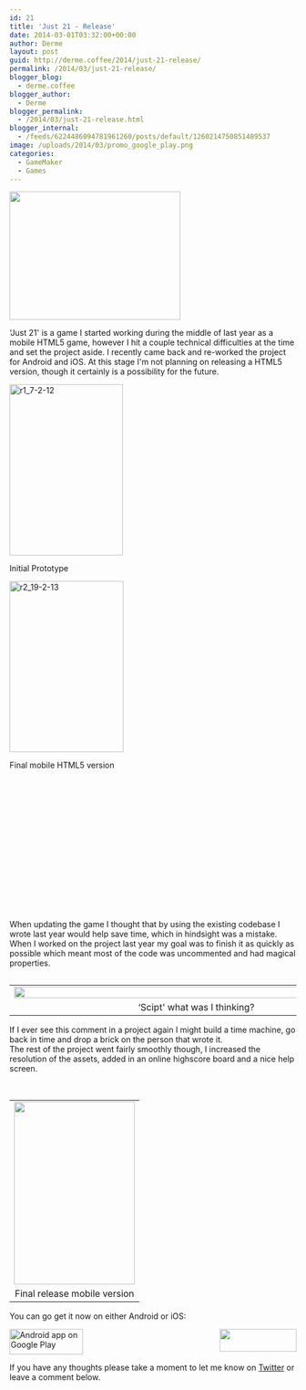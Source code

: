 ```yaml
---
id: 21
title: 'Just 21 - Release'
date: 2014-03-01T03:32:00+00:00
author: Derme
layout: post
guid: http://derme.coffee/2014/just-21-release/
permalink: /2014/03/just-21-release/
blogger_blog:
  - derme.coffee
blogger_author:
  - Derme
blogger_permalink:
  - /2014/03/just-21-release.html
blogger_internal:
  - /feeds/6224486094781961260/posts/default/1260214750851489537
image: /uploads/2014/03/promo_google_play.png
categories:
  - GameMaker
  - Games
---
```

[<img class="aligncenter size-medium wp-image-41" src="http://derme.coffee/uploads/2014/03/title_beta-300x225.png" alt="" width="300" height="225" srcset="https://derme.coffee/uploads/2014/03/title_beta-300x225.png 300w, https://derme.coffee/uploads/2014/03/title_beta.png 320w" sizes="(max-width: 300px) 100vw, 300px" />](http://derme.coffee/uploads/2014/03/title_beta.png)

<span style="text-align: start;">&#8216;Just 21' is a game I started working during the middle of last year as a mobile HTML5 game, however I hit a couple technical difficulties at the time and set the project aside. </span>I recently came back and re-worked the project for Android and iOS. At this stage I'm not planning on releasing a HTML5 version, though it certainly is a possibility for the future.

<div id="attachment_42" style="width: 209px" class="wp-caption alignleft">
  <a href="http://derme.coffee/uploads/2014/03/r1_7-2-12.png"><img class="wp-image-42 size-medium" src="http://derme.coffee/uploads/2014/03/r1_7-2-12-199x300.png" alt="r1_7-2-12" width="199" height="300" srcset="https://derme.coffee/uploads/2014/03/r1_7-2-12-199x300.png 199w, https://derme.coffee/uploads/2014/03/r1_7-2-12.png 320w" sizes="(max-width: 199px) 100vw, 199px" /></a>
  
  <p class="wp-caption-text">
    Initial Prototype
  </p>
</div>

<div id="attachment_43" style="width: 210px" class="wp-caption alignright">
  <a href="http://derme.coffee/uploads/2014/03/r2_19-2-13.png"><img class="wp-image-43 size-medium" src="http://derme.coffee/uploads/2014/03/r2_19-2-13-200x300.png" alt="r2_19-2-13" width="200" height="300" srcset="https://derme.coffee/uploads/2014/03/r2_19-2-13-200x300.png 200w, https://derme.coffee/uploads/2014/03/r2_19-2-13.png 320w" sizes="(max-width: 200px) 100vw, 200px" /></a>
  
  <p class="wp-caption-text">
    Final mobile HTML5 version
  </p>
</div>

&nbsp;

&nbsp;

&nbsp;

&nbsp;

&nbsp;

&nbsp;

&nbsp;

&nbsp;

When updating the game I thought that by using the existing codebase I wrote last year would help save time, which in hindsight was a mistake. When I worked on the project last year my goal was to finish it as quickly as possible which meant most of the code was uncommented and had magical properties.

<table style="float: left; margin-right: 1em; text-align: left;" cellspacing="0" cellpadding="0" align="center">
  <tr>
    <td style="text-align: center;">
      <a style="margin-left: auto; margin-right: auto;" href="http://derme.coffee/uploads/2014/03/comment.png"><img src="http://derme.coffee/uploads/2014/03/comment.png" alt="" width="640" height="20" border="0" /></a>
    </td>
  </tr>
  
  <tr>
    <td style="text-align: center;">
      &#8216;Scipt' what was I thinking?
    </td>
  </tr>
</table>

<div style="clear: both; text-align: left;">
</div>

<div style="clear: both; text-align: left;">
  If I ever see this comment in a project again I might build a time machine, go back in time and drop a brick on the person that wrote it.
</div>

<div style="clear: both; text-align: left;">
</div>

<div style="clear: both; text-align: left;">
  The rest of the project went fairly smoothly though, I increased the resolution of the assets, added in an online highscore board and a nice help screen.
</div>

<span style="text-align: left;"><br /> </span>

<table style="margin-left: auto; margin-right: auto; text-align: center;" cellspacing="0" cellpadding="0" align="center">
  <tr>
    <td style="text-align: center;">
      <a style="margin-left: auto; margin-right: auto;" href="http://derme.coffee/uploads/2014/03/r16_29-1_2013.png"><img src="http://derme.coffee/uploads/2014/03/r16_29-1_2013.png" alt="" width="212" height="320" border="0" /></a>
    </td>
  </tr>
  
  <tr>
    <td style="text-align: center;">
      Final release mobile version
    </td>
  </tr>
</table>

You can go get it now on either Android or iOS:

<a style="clear: right; float: right; margin-bottom: 1em; margin-left: 1em;" href="https://itunes.apple.com/au/app/just-21/id813484227"><img class="alignnone" src="http://derme.coffee/uploads/2014/03/Download_on_the_App_Store_Badge_US-UK_135x40_0824.png" alt="" width="135" height="40" border="0" /></a>[<img class="alignnone" src="http://derme.coffee/uploads/2014/03/en_app_rgb_wo_45.png" alt="Android app on Google Play" width="129" height="45" />](https://play.google.com/store/apps/details?id=org.frostcube.just21)

If you have any thoughts please take a moment to let me know on [Twitter](https://twitter.com/Derme302) or leave a comment below.